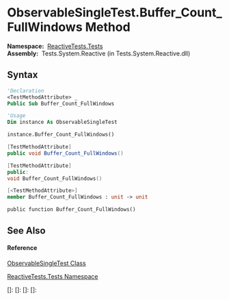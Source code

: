 # ObservableSingleTest.Buffer\_Count\_FullWindows Method

**Namespace:**  [ReactiveTests.Tests](ReactiveTests.Tests\ReactiveTests.Tests.md)  
**Assembly:**  Tests.System.Reactive (in Tests.System.Reactive.dll)

## Syntax

```vb
'Declaration
<TestMethodAttribute> _
Public Sub Buffer_Count_FullWindows
```

```vb
'Usage
Dim instance As ObservableSingleTest

instance.Buffer_Count_FullWindows()
```

```csharp
[TestMethodAttribute]
public void Buffer_Count_FullWindows()
```

```c++
[TestMethodAttribute]
public:
void Buffer_Count_FullWindows()
```

```fsharp
[<TestMethodAttribute>]
member Buffer_Count_FullWindows : unit -> unit 
```

```jscript
public function Buffer_Count_FullWindows()
```

## See Also

#### Reference

[ObservableSingleTest Class](ObservableSingleTest\ObservableSingleTest.md)

[ReactiveTests.Tests Namespace](ReactiveTests.Tests\ReactiveTests.Tests.md)

[]: 
[]: 
[]: 
[]: 